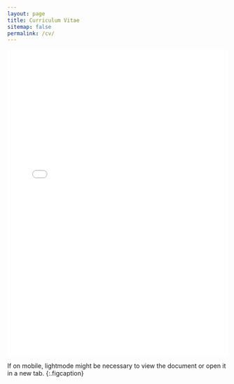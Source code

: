 ```yaml
---
layout: page
title: Curriculum Vitae
sitemap: false
permalink: /cv/
---
```


<embed src="../assets/Awesome_CVHHZ_Jan_7_2023.pdf" width="100%" height="700px" type="application/pdf">

If on mobile, lightmode might be necessary to view the document or open it in a new tab.
{:.figcaption}
